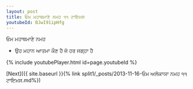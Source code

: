```yaml
---
layout: post
title: ਓਮ ਮਹਾਥਮਾਣੇ ਨਮਹ ੧੧ ਟਾਇਮਸ
youtubeId: BJwI91ipHfg
---
```

 
 
 ਓਮ ਮਹਾਥਮਾਣੇ ਨਮਹ  
 
 -  ਉਹ ਮਹਾਨ ਆਤਮਾ ਕੌਣ ਹੈ ਜੋ ਹਰ ਜਗ੍ਹਾ ਹੈ 
 
  
 
  
 
 
 
 
 
 


{% include youtubePlayer.html id=page.youtubeId %}
 
[Next]({{ site.baseurl }}{% link  split1/_posts/2013-11-16-ਓਮ ਅਲੋਕਾਯਾ ਨਮਹ ੧੧ ਟਾਇਮਸ.md%})
 
